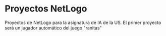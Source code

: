 # Proyectos NetLogo
Proyectos de NetLogo para la asignatura de IA de la US.
El primer proyecto será un jugador automático del juego "ranitas"
